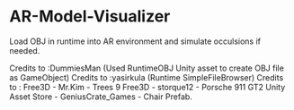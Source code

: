 # AR-Model-Visualizer
Load OBJ in runtime into AR environment and simulate occulsions if needed.


Credits to :DummiesMan (Used RuntimeOBJ Unity asset to create OBJ file as GameObject)
Credits to :yasirkula (Runtime SimpleFileBrowser)
Credits to : Free3D - Mr.Kim - Trees 9
             Free3D - storque12 - Porsche 911 GT2
             Unity Asset Store - GeniusCrate_Games - Chair Prefab.
